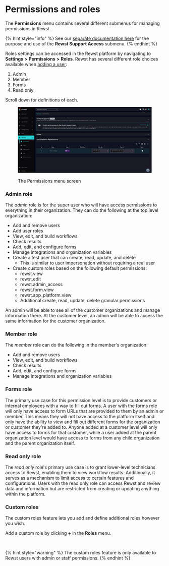 # Permissions and roles

The **Permissions** menu contains several different submenus for managing permissions in Rewst.

{% hint style="info" %}
See our [separate documentation here](../../support-and-community/roc-support/rewst-support-allow-write-access.md) for the purpose and use of the **Rewst Support Access** submenu.&#x20;
{% endhint %}

Roles settings can be accessed in the Rewst platform by navigating to **Settings** **>** **Permissions** **>** **Roles**. Rewst has several different role choices available when [adding a user](user-management.md#add-and-remove-users-from-rewst):

1. Admin
2. Member
3. Forms
4. Read only

Scroll down for definitions of each.

<figure><img src="../../.gitbook/assets/image (43).png" alt=""><figcaption><p>The Permissions menu screen</p></figcaption></figure>

### Admin role

The _admin_ role is for the super user who will have access permissions to everything in their organization. They can do the following at the top level organization:

* Add and remove users
* Add user roles
* View, edit, and build workflows
* Check results
* Add, edit, and configure forms
* Manage integrations and organization variables
* Create a test user that can create, read, update, and delete
  * This is similar to user impersonation without requiring a real user
* Create custom roles based on the following default permissions:
  * rewst.view
  * rewst.edit
  * rewst.admin\_access
  * rewst.form.view
  * rewst.app\_platform.view
  * Additional create, read, update, delete granular permissions

An admin will be able to see all of the customer organizations and manage information there. At the customer level, an admin will be able to access the same information for the customer organization.

### Member role

The _member_ role can do the following in the member's organization:

* Add and remove users
* View, edit, and build workflows
* Check results
* Add, edit, and configure forms
* Manage integrations and organization variables

### Forms role

The primary use case for this permission level is to provide customers or internal employees with a way to fill out forms. A user with the forms role will only have access to form URLs that are provided to them by an admin or member. This means they will not have access to the platform itself and only have the ability to view and fill out different forms for the organization or customer they're added to. Anyone added at a customer level will only have access to forms for that customer, while a user added at the parent organization level would have access to forms from any child organization and the parent organization itself.

### Read only role

The _read only_ role's primary use case is to grant lower-level technicians access to Rewst, enabling them to view workflow results. Additionally, it serves as a mechanism to limit access to certain features and configurations. Users with the read only role can access Rewst and review data and information but are restricted from creating or updating anything within the platform.

### Custom roles

The custom roles feature lets you add and define additional roles however you wish.&#x20;

Add a custom role by clicking **+** in the **Roles** menu.

<figure><img src="../../.gitbook/assets/Screenshot 2025-01-10 at 11.06.34 AM.png" alt="" width="366"><figcaption></figcaption></figure>

{% hint style="warning" %}
The custom roles feature is only available to Rewst users with admin or staff permissions.
{% endhint %}

